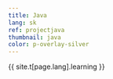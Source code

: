 ```yaml
---
title: Java
lang: sk
ref: projectjava
thumbnail: java
color: p-overlay-silver
---
```

{{ site.t[page.lang].learning }}